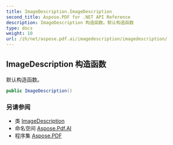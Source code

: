 ```yaml
---
title: ImageDescription.ImageDescription
second_title: Aspose.PDF for .NET API Reference
description: ImageDescription 构造函数。默认构造函数
type: docs
weight: 10
url: /zh/net/aspose.pdf.ai/imagedescription/imagedescription/
---
```

## ImageDescription 构造函数

默认构造函数。

```csharp
public ImageDescription()
```

### 另请参阅

* 类 [ImageDescription](../)
* 命名空间 [Aspose.Pdf.AI](../../../aspose.pdf.ai/)
* 程序集 [Aspose.PDF](../../../)